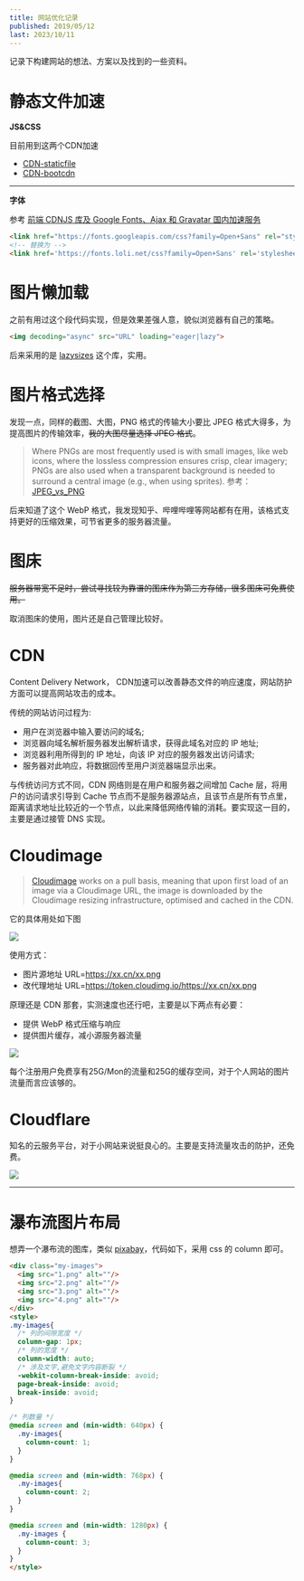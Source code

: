 ```yaml
---
title: 网站优化记录
published: 2019/05/12
last: 2023/10/11
---
```


记录下构建网站的想法、方案以及找到的一些资料。

# 静态文件加速

**JS&CSS**

目前用到这两个CDN加速

- [CDN-staticfile](https://staticfile.org/?ln=zh)
- [CDN-bootcdn](https://www.bootcdn.cn/)

***

**字体**

参考 [前端 CDNJS 库及 Google Fonts、Ajax 和 Gravatar 国内加速服务](https://u.sb/css-cdn/)

```html
<link href="https://fonts.googleapis.com/css?family=Open+Sans" rel="stylesheet">
<!-- 替换为 -->
<link href='https://fonts.loli.net/css?family=Open+Sans' rel='stylesheet'>
```

# 图片懒加载

之前有用过这个段代码实现，但是效果差强人意，貌似浏览器有自己的策略。

```html
<img decoding="async" src="URL" loading="eager|lazy">
```

后来采用的是 [lazysizes](https://github.com/aFarkas/lazysizes) 这个库，实用。

# 图片格式选择

发现一点，同样的截图、大图，PNG 格式的传输大小要比 JPEG 格式大得多，为提高图片的传输效率，~~我的大图尽量选择 JPEG 格式~~。

> Where PNGs are most frequently used is with small images, like web icons, where the lossless compression ensures crisp, clear imagery; PNGs are also used when a transparent background is needed to surround a central image (e.g., when using sprites).
> 参考：[JPEG_vs_PNG](https://www.diffen.com/difference/JPEG_vs_PNG)

后来知道了这个 WebP 格式，我发现知乎、哔哩哔哩等网站都有在用，该格式支持更好的压缩效果，可节省更多的服务器流量。

# 图床

~~服务器带宽不足时，尝试寻找较为靠谱的图床作为第三方存储，很多图床可免费使用。~~

取消图床的使用，图片还是自己管理比较好。

# CDN

Content Delivery Network， CDN加速可以改善静态文件的响应速度，网站防护方面可以提高网站攻击的成本。

传统的网站访问过程为:

- 用户在浏览器中输入要访问的域名;  
- 浏览器向域名解析服务器发出解析请求，获得此域名对应的 IP 地址;  
- 浏览器利用所得到的 IP 地址，向该 IP 对应的服务器发出访问请求;  
- 服务器对此响应，将数据回传至用户浏览器端显示出来。  

与传统访问方式不同，CDN 网络则是在用户和服务器之间增加 Cache 层，将用户的访问请求引导到 Cache 节点而不是服务器源站点，且该节点是所有节点里，距离请求地址比较近的一个节点，以此来降低网络传输的消耗。要实现这一目的，主要是通过接管 DNS 实现。

# Cloudimage

> [Cloudimage](https://www.cloudimage.io/en/home) works on a pull basis, meaning that upon first load of an image via a Cloudimage URL, the image is downloaded by the Cloudimage resizing infrastructure, optimised and cached in the CDN.

它的具体用处如下图

![](/imgs/2019/web-optimize/1.webp)

使用方式：
- 图片源地址 URL=https://xx.cn/xx.png
- 改代理地址 URL=https://token.cloudimg.io/https://xx.cn/xx.png

原理还是 CDN 那套，实测速度也还行吧，主要是以下两点有必要：
- 提供 WebP 格式压缩与响应
- 提供图片缓存，减小源服务器流量

![](/imgs/2019/web-optimize/2.webp)

每个注册用户免费享有25G/Mon的流量和25G的缓存空间，对于个人网站的图片流量而言应该够的。

# Cloudflare

知名的云服务平台，对于小网站来说挺良心的。主要是支持流量攻击的防护，还免费。

![](/imgs/2019/web-optimize/3.webp)

***

# 瀑布流图片布局

想弄一个瀑布流的图库，类似 [pixabay](https://pixabay.com/)，代码如下，采用 css 的 column 即可。

```html
<div class="my-images">
  <img src="1.png" alt=""/>
  <img src="2.png" alt=""/>
  <img src="3.png" alt=""/>
  <img src="4.png" alt=""/>
</div>
<style>
.my-images{
  /* 列的间隙宽度 */
  column-gap: 1px;
  /* 列的宽度 */
  column-width: auto;
  /* 涉及文字,避免文字内容断裂 */
  -webkit-column-break-inside: avoid;
  page-break-inside: avoid;
  break-inside: avoid;
}

/* 列数量 */
@media screen and (min-width: 640px) { 
  .my-images{
    column-count: 1;
  }
}

@media screen and (min-width: 768px) { 
  .my-images{
    column-count: 2;
  }
}

@media screen and (min-width: 1280px) { 
  .my-images {
    column-count: 3;
  }
}
</style>